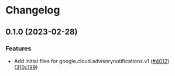 # Changelog

## 0.1.0 (2023-02-28)


### Features

* Add initial files for google.cloud.advisorynotifications.v1 ([#4012](https://github.com/googleapis/google-cloud-node/issues/4012)) ([310c189](https://github.com/googleapis/google-cloud-node/commit/310c189c2af21be7363880206200f24c2ec60fbe))

